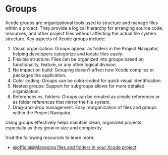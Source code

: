 # Groups

Xcode groups are organizational tools used to structure and manage files within a project. They provide a logical hierarchy for arranging source code, resources, and other project files without affecting the actual file system structure. Key aspects of Xcode groups include:

1. Visual organization: Groups appear as folders in the Project Navigator, helping developers categorize and locate files easily.
2. Flexible structure: Files can be organized into groups based on functionality, feature, or any other logical division.
3. No impact on build: Grouping doesn't affect how Xcode compiles or packages the application.
4. Color coding: Groups can be color-coded for quick visual identification.
5. Nested groups: Support for subgroups allows for more detailed organization.
6. References vs. folders: Groups can be created as simple references or as folder references that mirror the file system.
7. Drag-and-drop management: Easy reorganization of files and groups within the Project Navigator.

Using groups effectively helps maintain clean, organized projects, especially as they grow in size and complexity.

Visit the following resources to learn more:

- [@official@Managing files and folders in your Xcode project](https://developer.apple.com/documentation/xcode/managing-files-and-folders-in-your-xcode-project)
